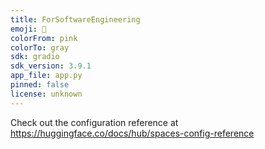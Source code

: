 ```yaml
---
title: ForSoftwareEngineering
emoji: 💩
colorFrom: pink
colorTo: gray
sdk: gradio
sdk_version: 3.9.1
app_file: app.py
pinned: false
license: unknown
---
```


Check out the configuration reference at https://huggingface.co/docs/hub/spaces-config-reference
